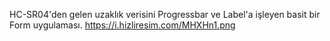 HC-SR04'den gelen uzaklık verisini Progressbar ve Label'a işleyen basit bir Form uygulaması.
<img>https://i.hizliresim.com/MHXHn1.png</img>
